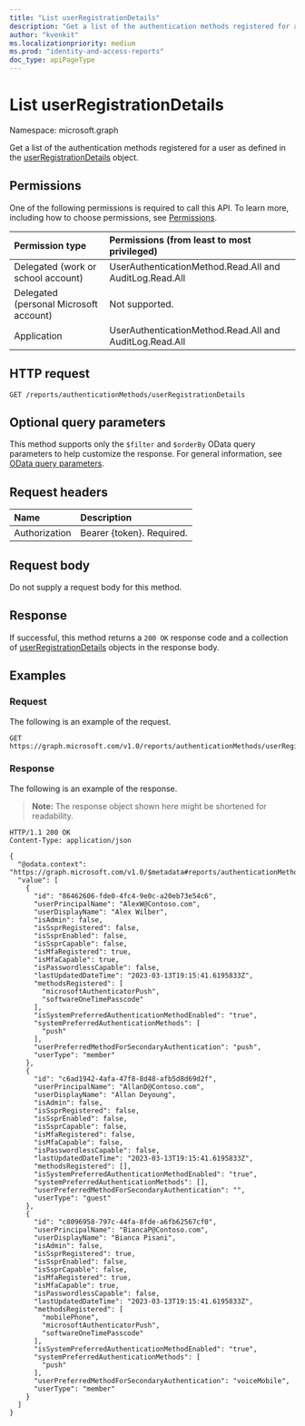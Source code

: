 ```yaml
---
title: "List userRegistrationDetails"
description: "Get a list of the authentication methods registered for a user as defined in the userRegistrationDetails object."
author: "kvenkit"
ms.localizationpriority: medium
ms.prod: "identity-and-access-reports"
doc_type: apiPageType
---
```


# List userRegistrationDetails

Namespace: microsoft.graph

Get a list of the authentication methods registered for a user as defined in the [userRegistrationDetails](../resources/userregistrationdetails.md) object.

## Permissions

One of the following permissions is required to call this API. To learn more, including how to choose permissions, see [Permissions](/graph/permissions-reference).

<!-- { "blockType": "ignored"  } // Note: Removing this line will result in the permissions autogeneration tool overwriting the table. -->
|Permission type|Permissions (from least to most privileged)|
|:---|:---|
|Delegated (work or school account)|UserAuthenticationMethod.Read.All and AuditLog.Read.All|
|Delegated (personal Microsoft account)|Not supported.|
|Application|UserAuthenticationMethod.Read.All and AuditLog.Read.All|

## HTTP request

<!-- {
  "blockType": "ignored"
}
-->
``` http
GET /reports/authenticationMethods/userRegistrationDetails
```

## Optional query parameters

This method supports only the `$filter` and `$orderBy` OData query parameters to help customize the response. For general information, see [OData query parameters](/graph/query-parameters).

## Request headers

|Name|Description|
|:---|:---|
|Authorization|Bearer {token}. Required.|

## Request body

Do not supply a request body for this method.

## Response

If successful, this method returns a `200 OK` response code and a collection of [userRegistrationDetails](../resources/userregistrationdetails.md) objects in the response body.

## Examples

### Request

The following is an example of the request.

<!-- {
  "blockType": "request",
  "name": "list_userregistrationdetails"
}
-->
``` http
GET https://graph.microsoft.com/v1.0/reports/authenticationMethods/userRegistrationDetails
```

### Response

The following is an example of the response.

>**Note:** The response object shown here might be shortened for readability.

<!-- {
  "blockType": "response",
  "truncated": true,
  "@odata.type": "Collection(microsoft.graph.userRegistrationDetails)"
}
-->
``` http
HTTP/1.1 200 OK
Content-Type: application/json

{
  "@odata.context": "https://graph.microsoft.com/v1.0/$metadata#reports/authenticationMethods/userRegistrationDetails",
  "value": [
    {
      "id": "86462606-fde0-4fc4-9e0c-a20eb73e54c6",
      "userPrincipalName": "AlexW@Contoso.com",
      "userDisplayName": "Alex Wilber",
      "isAdmin": false,
      "isSsprRegistered": false,
      "isSsprEnabled": false,
      "isSsprCapable": false,
      "isMfaRegistered": true,
      "isMfaCapable": true,
      "isPasswordlessCapable": false,
      "lastUpdatedDateTime": "2023-03-13T19:15:41.6195833Z",
      "methodsRegistered": [
        "microsoftAuthenticatorPush",
        "softwareOneTimePasscode"
      ],
      "isSystemPreferredAuthenticationMethodEnabled": "true",
      "systemPreferredAuthenticationMethods": [
        "push"
      ],
      "userPreferredMethodForSecondaryAuthentication": "push",
      "userType": "member"
    },
    {
      "id": "c6ad1942-4afa-47f8-8d48-afb5d8d69d2f",
      "userPrincipalName": "AllanD@Contoso.com",
      "userDisplayName": "Allan Deyoung",
      "isAdmin": false,
      "isSsprRegistered": false,
      "isSsprEnabled": false,
      "isSsprCapable": false,
      "isMfaRegistered": false,
      "isMfaCapable": false,
      "isPasswordlessCapable": false,
      "lastUpdatedDateTime": "2023-03-13T19:15:41.6195833Z",
      "methodsRegistered": [],
      "isSystemPreferredAuthenticationMethodEnabled": "true",
      "systemPreferredAuthenticationMethods": [],
      "userPreferredMethodForSecondaryAuthentication": "",
      "userType": "guest"
    },
    {
      "id": "c8096958-797c-44fa-8fde-a6fb62567cf0",
      "userPrincipalName": "BiancaP@Contoso.com",
      "userDisplayName": "Bianca Pisani",
      "isAdmin": false,
      "isSsprRegistered": true,
      "isSsprEnabled": false,
      "isSsprCapable": false,
      "isMfaRegistered": true,
      "isMfaCapable": true,
      "isPasswordlessCapable": false,
      "lastUpdatedDateTime": "2023-03-13T19:15:41.6195833Z",
      "methodsRegistered": [
        "mobilePhone",
        "microsoftAuthenticatorPush",
        "softwareOneTimePasscode"
      ],
      "isSystemPreferredAuthenticationMethodEnabled": "true",
      "systemPreferredAuthenticationMethods": [
        "push"
      ],
      "userPreferredMethodForSecondaryAuthentication": "voiceMobile",
      "userType": "member"
    }
  ]
}
```
